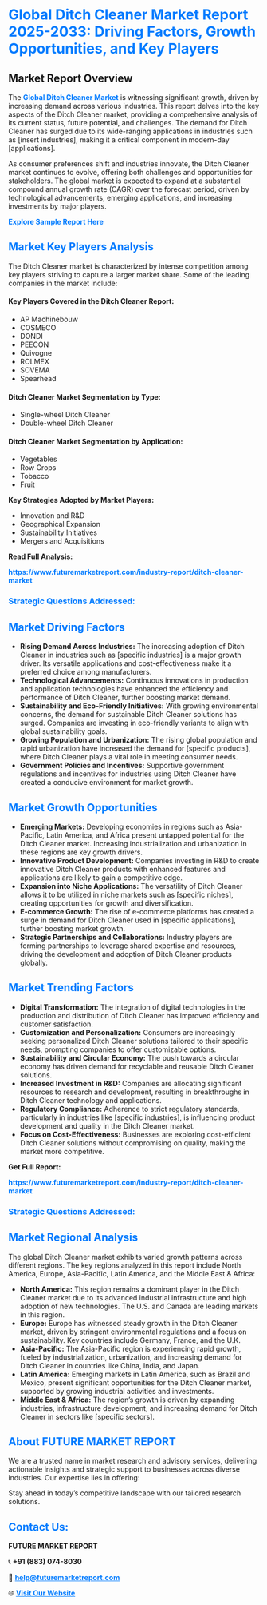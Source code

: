 <h1 style="color: #007BFF;">Global Ditch Cleaner Market Report 2025-2033: Driving Factors, Growth Opportunities, and Key Players</h1>

<section id="overview">
<h2>Market Report Overview</h2>
<p>The <a href="https://www.futuremarketreport.com/industry-report/ditch-cleaner-market" style="color: #007BFF; text-decoration: none;"><strong>Global Ditch Cleaner Market</strong></a> is witnessing significant growth, driven by increasing demand across various industries. This report delves into the key aspects of the Ditch Cleaner market, providing a comprehensive analysis of its current status, future potential, and challenges. The demand for Ditch Cleaner has surged due to its wide-ranging applications in industries such as [insert industries], making it a critical component in modern-day [applications].</p>
<p>As consumer preferences shift and industries innovate, the Ditch Cleaner market continues to evolve, offering both challenges and opportunities for stakeholders. The global market is expected to expand at a substantial compound annual growth rate (CAGR) over the forecast period, driven by technological advancements, emerging applications, and increasing investments by major players.</p>
</section>

<section id="overview">
<p><a href="https://www.futuremarketreport.com/request-sample/reportId=48795" style="color: #007BFF; text-decoration: none;"><strong>Explore Sample Report Here</strong></a></p>
</section>

<section id="key-players">
<h2 style="color: #007BFF;">Market Key Players Analysis</h2>
<p>The Ditch Cleaner market is characterized by intense competition among key players striving to capture a larger market share. Some of the leading companies in the market include:</p>
<h4>Key Players Covered in the Ditch Cleaner Report:</h4>
<ul><li>AP Machinebouw</li><li>COSMECO</li><li>DONDI</li><li>PEECON</li><li>Quivogne</li><li>ROLMEX</li><li>SOVEMA</li><li>Spearhead</li></ul>
<h4>Ditch Cleaner Market Segmentation by Type:</h4>
<ul><li>Single-wheel Ditch Cleaner</li><li>Double-wheel Ditch Cleaner</li></ul>

<h4>Ditch Cleaner Market Segmentation by Application:</h4>
<ul><li>Vegetables</li><li>Row Crops</li><li>Tobacco</li><li>Fruit</li></ul>
<p><strong>Key Strategies Adopted by Market Players:</strong></p>
<ul>
<li>Innovation and R&D</li>
<li>Geographical Expansion</li>
<li>Sustainability Initiatives</li>
<li>Mergers and Acquisitions</li>
</ul>
</section>

<section>
<p><strong>Read Full Analysis: </strong></p><a href="https://www.futuremarketreport.com/industry-report/ditch-cleaner-market" style="color: #007BFF; text-decoration: none;"><strong>https://www.futuremarketreport.com/industry-report/ditch-cleaner-market</strong></a>
<h3 style="color: #007BFF;">Strategic Questions Addressed:</h3>
</section>

<section id="driving-factors">
<h2 style="color: #007BFF;">Market Driving Factors</h2>
<ul>
<li><strong>Rising Demand Across Industries:</strong> The increasing adoption of Ditch Cleaner in industries such as [specific industries] is a major growth driver. Its versatile applications and cost-effectiveness make it a preferred choice among manufacturers.</li>
<li><strong>Technological Advancements:</strong> Continuous innovations in production and application technologies have enhanced the efficiency and performance of Ditch Cleaner, further boosting market demand.</li>
<li><strong>Sustainability and Eco-Friendly Initiatives:</strong> With growing environmental concerns, the demand for sustainable Ditch Cleaner solutions has surged. Companies are investing in eco-friendly variants to align with global sustainability goals.</li>
<li><strong>Growing Population and Urbanization:</strong> The rising global population and rapid urbanization have increased the demand for [specific products], where Ditch Cleaner plays a vital role in meeting consumer needs.</li>
<li><strong>Government Policies and Incentives:</strong> Supportive government regulations and incentives for industries using Ditch Cleaner have created a conducive environment for market growth.</li>
</ul>
</section>

<section id="growth-opportunities">
<h2 style="color: #007BFF;">Market Growth Opportunities</h2>
<ul>
<li><strong>Emerging Markets:</strong> Developing economies in regions such as Asia-Pacific, Latin America, and Africa present untapped potential for the Ditch Cleaner market. Increasing industrialization and urbanization in these regions are key growth drivers.</li>
<li><strong>Innovative Product Development:</strong> Companies investing in R&D to create innovative Ditch Cleaner products with enhanced features and applications are likely to gain a competitive edge.</li>
<li><strong>Expansion into Niche Applications:</strong> The versatility of Ditch Cleaner allows it to be utilized in niche markets such as [specific niches], creating opportunities for growth and diversification.</li>
<li><strong>E-commerce Growth:</strong> The rise of e-commerce platforms has created a surge in demand for Ditch Cleaner used in [specific applications], further boosting market growth.</li>
<li><strong>Strategic Partnerships and Collaborations:</strong> Industry players are forming partnerships to leverage shared expertise and resources, driving the development and adoption of Ditch Cleaner products globally.</li>
</ul>
</section>

<section id="trending-factors">
<h2 style="color: #007BFF;">Market Trending Factors</h2>
<ul>
<li><strong>Digital Transformation:</strong> The integration of digital technologies in the production and distribution of Ditch Cleaner has improved efficiency and customer satisfaction.</li>
<li><strong>Customization and Personalization:</strong> Consumers are increasingly seeking personalized Ditch Cleaner solutions tailored to their specific needs, prompting companies to offer customizable options.</li>
<li><strong>Sustainability and Circular Economy:</strong> The push towards a circular economy has driven demand for recyclable and reusable Ditch Cleaner solutions.</li>
<li><strong>Increased Investment in R&D:</strong> Companies are allocating significant resources to research and development, resulting in breakthroughs in Ditch Cleaner technology and applications.</li>
<li><strong>Regulatory Compliance:</strong> Adherence to strict regulatory standards, particularly in industries like [specific industries], is influencing product development and quality in the Ditch Cleaner market.</li>
<li><strong>Focus on Cost-Effectiveness:</strong> Businesses are exploring cost-efficient Ditch Cleaner solutions without compromising on quality, making the market more competitive.</li>
</ul>
</section>

<section>
<p><strong>Get Full Report: </strong></p><a href="https://www.futuremarketreport.com/industry-report/ditch-cleaner-market" style="color: #007BFF; text-decoration: none;"><strong>https://www.futuremarketreport.com/industry-report/ditch-cleaner-market</strong></a>
<h3 style="color: #007BFF;">Strategic Questions Addressed:</h3>
</section>


<section id="regional-analysis">
<h2 style="color: #007BFF;">Market Regional Analysis</h2>
<p>The global Ditch Cleaner market exhibits varied growth patterns across different regions. The key regions analyzed in this report include North America, Europe, Asia-Pacific, Latin America, and the Middle East & Africa:</p>
<ul>
<li><strong>North America:</strong> This region remains a dominant player in the Ditch Cleaner market due to its advanced industrial infrastructure and high adoption of new technologies. The U.S. and Canada are leading markets in this region.</li>
<li><strong>Europe:</strong> Europe has witnessed steady growth in the Ditch Cleaner market, driven by stringent environmental regulations and a focus on sustainability. Key countries include Germany, France, and the U.K.</li>
<li><strong>Asia-Pacific:</strong> The Asia-Pacific region is experiencing rapid growth, fueled by industrialization, urbanization, and increasing demand for Ditch Cleaner in countries like China, India, and Japan.</li>
<li><strong>Latin America:</strong> Emerging markets in Latin America, such as Brazil and Mexico, present significant opportunities for the Ditch Cleaner market, supported by growing industrial activities and investments.</li>
<li><strong>Middle East & Africa:</strong> The region’s growth is driven by expanding industries, infrastructure development, and increasing demand for Ditch Cleaner in sectors like [specific sectors].</li>
</ul>
</section>

<footer>
<h2 style="color: #007BFF;">About FUTURE MARKET REPORT</h2>
<p>We are a trusted name in market research and advisory services, delivering actionable insights and strategic support to businesses across diverse industries. Our expertise lies in offering:</p>

<p>Stay ahead in today’s competitive landscape with our tailored research solutions.</p>

<h2 style="color: #007BFF;">Contact Us:</h2>
<p><strong>FUTURE MARKET REPORT</strong></p>
<p>📞 <strong>+91 (883) 074-8030</strong></p>
<p>📧 <strong><a href="mailto:help@futuremarketreport.com" style="color: #007BFF;">help@futuremarketreport.com</a></strong></p>
<p>🌐 <strong><a href="https://www.futuremarketreport.com/" style="color: #007BFF;">Visit Our Website</a></strong></p>
</footer>